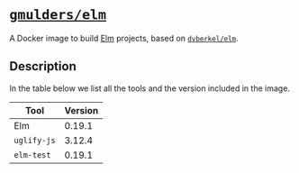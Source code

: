 # [`gmulders/elm`][dockerhub:gmulders/elm]
A Docker image to build [Elm][elm-lang] projects, based on [`dvberkel/elm`][dockerhub:dvberkel/elm].

## Description
In the table below we list all the tools and the version included in the image.

| Tool          | Version |
|---------------|---------|
| Elm           | 0.19.1  |
| `uglify-js`   | 3.12.4  |
| `elm-test`    | 0.19.1  |


[dockerhub:gmulders/elm]: https://hub.docker.com/repository/docker/gmulders/elm
[dockerhub:dvberkel/elm]: https://hub.docker.com/repository/docker/dvberkel/elm
[elm-lang]: https://elm-lang.org 
